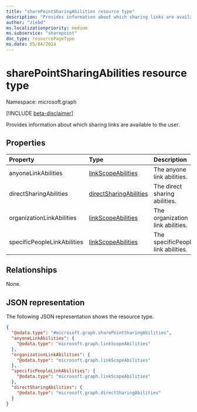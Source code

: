 ```yaml
---
title: "sharePointSharingAbilities resource type"
description: "Provides information about which sharing links are available to the user."
author: "ziebd"
ms.localizationpriority: medium
ms.subservice: "sharepoint"
doc_type: resourcePageType
ms.date: 05/04/2024
---
```


# sharePointSharingAbilities resource type

Namespace: microsoft.graph

[!INCLUDE [beta-disclaimer](../../includes/beta-disclaimer.md)]

Provides information about which sharing links are available to the user.

## Properties

|Property|Type|Description|
|:---|:---|:---|
|anyoneLinkAbilities|[linkScopeAbilities](../resources/linkscopeabilities.md)|The anyone link abilities.|
|directSharingAbilities|[directSharingAbilities](../resources/directsharingabilities.md)|The direct sharing abilities.|
|organizationLinkAbilities|[linkScopeAbilities](../resources/linkscopeabilities.md)|The organization link abilities.|
|specificPeopleLinkAbilities|[linkScopeAbilities](../resources/linkscopeabilities.md)|The specificPeople link abilities.|

## Relationships

None.

## JSON representation

The following JSON representation shows the resource type.
<!-- {
  "blockType": "resource",
  "@odata.type": "microsoft.graph.sharePointSharingAbilities"
}
-->
``` json
{
  "@odata.type": "#microsoft.graph.sharePointSharingAbilities",
  "anyoneLinkAbilities": {
    "@odata.type": "microsoft.graph.linkScopeAbilities"
  },
  "organizationLinkAbilities": {
    "@odata.type": "microsoft.graph.linkScopeAbilities"
  },
  "specificPeopleLinkAbilities": {
    "@odata.type": "microsoft.graph.linkScopeAbilities"
  },
  "directSharingAbilities": {
    "@odata.type": "microsoft.graph.directSharingAbilities"
  }
}
```
